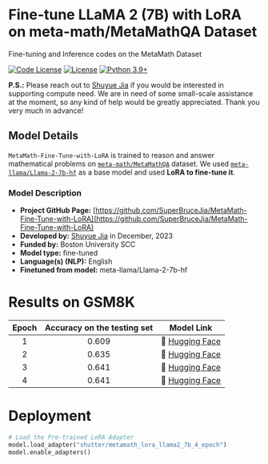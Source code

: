 # Fine-tune LLaMA 2 (7B) with LoRA on meta-math/MetaMathQA Dataset
Fine-tuning and Inference codes on the MetaMath Dataset

[![Code License](https://img.shields.io/badge/Code%20License-MIT-green.svg)](CODE_LICENSE)
[![License](https://img.shields.io/badge/Running%20on-GPU-red.svg)](https://github.com/SuperBruceJia/MetaMath-Fine-Tune-with-LoRA)
[![Python 3.9+](https://img.shields.io/badge/python-3.9+-blue.svg)](https://www.python.org/downloads/release/python-390/)

**P.S.:** Please reach out to [Shuyue Jia](https://github.com/SuperBruceJia) if you would be interested in supporting compute need. We are in need of some small-scale assistance at the moment, so any kind of help would be greatly appreciated. Thank you very much in advance!

## Model Details
`MetaMath-Fine-Tune-with-LoRA` is trained to reason and answer mathematical problems on [`meta-math/MetaMathQA`](https://huggingface.co/datasets/meta-math/MetaMathQA) dataset. We used [`meta-llama/Llama-2-7b-hf`](https://huggingface.co/meta-llama/Llama-2-7b-hf) as a base model and used **LoRA to fine-tune it**.

### Model Description
- **Project GitHub Page:** [https://github.com/SuperBruceJia/MetaMath-Fine-Tune-with-LoRA](https://github.com/SuperBruceJia/MetaMath-Fine-Tune-with-LoRA)
- **Developed by:** [Shuyue Jia](https://shuyuej.com/) in December, 2023
- **Funded by:** Boston University SCC
- **Model type:** fine-tuned
- **Language(s) (NLP):** English
- **Finetuned from model:** meta-llama/Llama-2-7b-hf

# Results on GSM8K
|       Epoch       | Accuracy on the testing set | Model Link |
|:---:|:----:|:----:|
| 1 | 0.609 | 🤗 [Hugging Face](https://huggingface.co/shuyuej/metamath_lora_llama2_7b) |
| 2 | 0.635 | 🤗 [Hugging Face](https://huggingface.co/shuyuej/metamath_lora_llama2_7b_2_epoch)  |
| 3 | 0.641 | 🤗 [Hugging Face](https://huggingface.co/shuyuej/metamath_lora_llama2_7b_3_epoch) |
| 4 | 0.641 | 🤗 [Hugging Face](https://huggingface.co/shuyuej/metamath_lora_llama2_7b_4_epoch) |

# Deployment
```python
# Load the Pre-trained LoRA Adapter
model.load_adapter("shutter/metamath_lora_llama2_7b_4_epoch")
model.enable_adapters()
```
